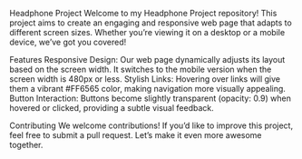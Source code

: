 Headphone Project
Welcome to my Headphone Project repository! This project aims to create an engaging and responsive web page that adapts to different screen sizes. Whether you’re viewing it on a desktop or a mobile device, we’ve got you covered!

Features
Responsive Design: Our web page dynamically adjusts its layout based on the screen width. It switches to the mobile version when the screen width is 480px or less.
Stylish Links: Hovering over links will give them a vibrant #FF6565 color, making navigation more visually appealing.
Button Interaction: Buttons become slightly transparent (opacity: 0.9) when hovered or clicked, providing a subtle visual feedback.

Contributing
We welcome contributions! If you’d like to improve this project, feel free to submit a pull request. Let’s make it even more awesome together.